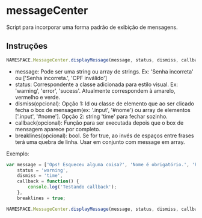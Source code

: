 messageCenter
=============

Script para incorporar uma forma padrão de exibição de mensagens.


Instruções
----------

```javascript
NAMESPACE.MessageCenter.displayMessage(message, status, dismiss, callback, breaklines);
```
- message: Pode ser uma string ou array de strings. Ex: 'Senha incorreta' ou ['Senha incorreta.', 'CPF inválido']
- status: Correspondente a classe adicionada para estilo visual. Ex: 'warning', 'error', 'sucess'. Atualmente correspondem à amarelo, vermelho e verde.
- dismiss(opcional): Opção 1: Id ou classe de elemento que ao ser clicado fecha o box de mensagem(ex: '.input', '#nome') ou array de elementos ['.input', '#nome']. Opção 2: string 'time' para fechar sozinho.
- callback(opcional): Função para ser executada depois que o box de mensagem aparece por completo.
- breaklines(opcional): bool. Se for true, ao invés de espaços entre frases terá uma quebra de linha. Usar em conjunto com message em array.

Exemplo:

```javascript
var message = ['Ops! Esqueceu alguma coisa?', 'Nome é obrigatório.', 'Por favor digite uma mensagem'],
	status = 'warning',
	dismiss = 'time',
	callback = function() {
		console.log('Testando callback');
	},
	breaklines = true;

NAMESPACE.MessageCenter.displayMessage(message, status, dismiss, callback, breaklines);
```